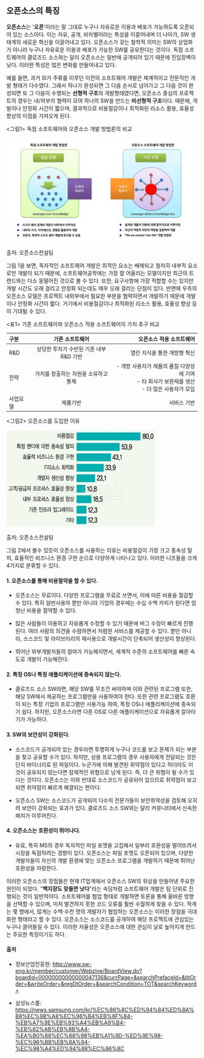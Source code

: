 ## 오픈소스의 특징

 **오픈소스**는 '**오픈**'이라는 말 그대로 누구나 자유로운 이용과 배포가 가능하도록 오픈되어 있는 소스이다. 이는 자유, 공개, 비차별이라는 특성을 이끌어내며 더 나아가, SW 생태계의 새로운 혁신을 이끌어내고 있다. 오픈소스가 갖는 철학적 의미는 SW의 상업화가 아니라 누구나 자유로운 이용과 배포가 가능한 SW를 공유한다는 것이다. 독점 소프트웨어의 클로즈드 소스와는 달리 오픈소스는 일반에 공개되어 있기 때문에 진입장벽이 낮다. 이러한 특성은 많은 변화를 만들어내고 있다.

 예를 들면, 과거 SI가 주류를 이루던 이전의 소프트웨어 개발은 체계적이고 전문적인 개발 형태가 다수였다. 그래서 하나가 완성되면 그 다음 순서로 넘어가고 그 다음 것이 완성되면 또 그 다음이 수행되는 **선형적 구조**의 개발형태였다면, 오픈소스 중심의 프로젝트의 경우는 내/외부의 협력이 모여 하나의 SW을 만드는 **비선형적 구조**이다. 때문에, 개발이나 안정화 시간이 짧으며, 결과적으로 비용절감이나 최적화된 리소스 활용, 효율성 향상의 이점을 가져오게 된다.

<그림1> 독점 소프트웨어와 오픈소스 개발 방법론의 비교


 ![ex_screenshot](./assets/images/images_1.jpg)

 출처: 오픈소스컨설팅



그림 1을 보면, 독자적인 소프트웨어 개발은 외적인 요소는 배제되고 철저히 내부적 요소로만 개발이 되기 때문에, 소프트웨어공학에는 가장 잘 어울리는 모델이지만 최근의 트렌드와는 다소 동떨어진 것으로 볼 수 있다. 또한, 요구사항에 가장 적합할 수는 있지만 개발 시간도 오래 걸리고 안정화 되는데도 매우 오래 걸리는 단점이 있다. 반면에 우측의 오픈소스 모델은 프로젝트 내외부에서 필요한 부분을 협력하면서 개발하기 때문에 개발이나 안정화 시간이 짧다. 거기에서 비용절감이나 최적화된 리소스 활용, 효율성 향상 등이 기대될 수 있다.

<표1> 기존 소프트웨어와 오픈소스 적용 소프트웨어의 가치 추구 비교



| 구분  | 기존 소프트웨어 | 오픈소스 적용 소프트웨어       |
| :------------ | :-----------: | -------------------: |
| R&D     | 상당한 투자가 수반된 기존 내부 R&D 기반 | 열린 지식을 통한 개방형 혁신 |
| 전략    | 가치를 창출하는 자원을 소유하고 통제    | -  개방 사용자가 제품의 품질 다양성에 기여 <br> - 타 회사가 보완재를 생산 <br> - 더 많은 사용자가 모임|
| 사업모델     | 제품기반  | 서비스 기반 |



<그림2> 오픈소스를 도입한 이유

![ex_screenshot](./assets/images/images_2.png)

출처: 오픈소스컨설팅

그림 2에서 볼수 있듯이 오픈소스를 사용하는 이유는 비용절감이 가장 크고 종속성 탈피, 효율적인 비즈니스 환경 구현 순으로 다양하게 나타나고 있다. 이러한 니즈들을 크게 4가지로 분류할 수 있다.

#### 1. 오픈소스를 통해 비용절약을 할 수 있다.
- 오픈소스는 무료이다. 다양한 프로그램을 무료로 쓰면서, 이에 따른 비용을 절감할 수 있다. 특히 일반사용자 뿐만 아니라 기업의 경우에는 수십 수백 카피가 된다면 엄청난 비용을 절약할 수 있다.

- 많은 사람들이 이용하고 자유롭게 수정할 수 있기 때문에 버그 수정이 빠르게 진행된다. 여러 사람의 의견을 수렴하면서 저렴한 서비스를 제공할 수 있다. 뿐만 아니라, 소스코드 및 라이브러리의 재사용으로 개발시간이 단축되어 생산성이 향상된다.

- 뛰어난 외부개발자들의 참여가 가능해지면서, 세계적 수준의 소프트웨어를 빠른 속도로 개발이 가능해진다.

#### 2. 특정 OS나 특정 애플리케이션에 종속되지 않는다.
- 클로즈드 소스 SW라면, 해당 SW를 무조건 써야하며 이와 관련된 프로그램 또한, 해당 SW에서 제공하는 프로그램만을 사용하여야 한다. 또한 관련 프로그램도 호환이 되는 특정 기업의 프로그램만 사용가능 하여, 특정 OS나 애플리케이션에 종속되기 쉽다. 하지만, 오픈소스라면 다른 OS로 다른 애플리케이션으로 자유롭게 갈아타기가 가능하다.

#### 3. SW의 보안성이 강화된다.
- 소스코드가 공개되어 있는 경우라면 투명하게 누구나 코드를 보고 문제가 되는 부분을 찾고 공유할 수가 있다. 하지만, 상용 프로그램의 경우 사용자에게 전달되는 것은 단지 바이너리로 된 파일이다. 누군가에 의해 발견된 취약점이 있다고 하더라도 이것이 공유되지 않는다면 잠재적인 위협으로 남게 된다. 즉, 더 큰 위협이 될 수가 있다는 것이다. 오픈소스는 이와 반대로 소스코드가 공유되어 있으므로 취약점이 보고되면 취약점이 빠르게 해결되는 편이다.

- 오픈소스 SW는 소스코드가 공개되어 다수의 전문가들이 보안취약성을 검토해 오히려 보안이 강화되는 효과가 있다. 클로즈드 소스 SW와는 달리 커뮤니티에서 신속한 패치가 이루어진다.

#### 4. 오픈소스는 호환성이 뛰어나다.
- 유료, 특히 MS의 경우 독자적인 파일 포맷을 고집해서 일부러 호환성을 떨어뜨려서 시장을 독점하려는 경향이 있다. 오픈소스는 파일 포맷도 오픈되어 있으며, 다양한 개발자들이 자신의 개발 환경에 맞는 오픈소스 프로그램을 개발하기 때문에 뛰어난 호환성을 자랑한다.

이러한 오픈소스의 장점들은 현재 IT업계에서 오픈소스 SW의 위상을 만들어낸 주요한 원인이 되었다. "**백지장도 맞들면 낫다**"라는 속담처럼 소프트웨어 개발은 팀 단위로 진행되는 것이 일반적이다. 소프트웨어를 협업 형태로 개발하면 토론을 통해 올바른 방향을 선택할 수 있으며, 미처 발견하지 못한 코드 오류를 훨씬 수월하게 찾을 수 있다. 적게는 몇 명에서, 많게는 수백·수천 명의 개발자가 협업하는 오픈소스는 이러한 장점을 극대화한 형태라고 할 수 있다. 오픈소스는 소스코드를 공개하여 해당 프로젝트에 관심있는 누구나 끌어들일 수 있다. 이러한 자율성은 오픈소스에 대한 관심이 날로 높아지게 만드는 주요한 특징이기도 하다.

#### 출처
- 정보산업진흥원: http://www.sw-eng.kr/member/customer/Webzine/BoardView.do?boardId=00000000000000047136&currPage=&searchPrefaceId=&titOrder=&writeOrder=&regDtOrder=&searchCondition=TOT&searchKeyword=

- 삼성뉴스룸: https://news.samsung.com/kr/%EC%86%8C%ED%94%84%ED%8A%B8%EC%9B%A8%EC%96%B4%EB%8F%84-%EB%A7%9E%EB%93%A4%EB%A9%B4-%EB%82%AB%EB%8B%A4-%EA%B0%88%EC%88%98%EB%A1%9D-%ED%9E%98-%EC%96%BB%EB%8A%94-%EC%98%A4%ED%94%88%EC%86%8C
